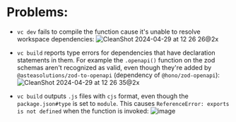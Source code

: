 # Problems:

- `vc dev` fails to compile the function cause it's unable to resolve workspace dependencies:
  ![CleanShot 2024-04-29 at 12 26 26@2x](https://github.com/juliusmarminge/hono-vercel/assets/51714798/bea7c0b9-db92-4fea-8f85-2dc789828159)

- `vc build` reports type errors for dependencies that have declaration statements in them. For example the `.openapi()` function on the zod schemas aren't recognized as valid, even though they're added by `@asteasolutions/zod-to-openapi` (dependency of `@hono/zod-openapi`):
  ![CleanShot 2024-04-29 at 12 26 35@2x](https://github.com/juliusmarminge/hono-vercel/assets/51714798/b257c615-f6e6-41a2-9235-b27e2088efe4)

- `vc build` outputs `.js` files with `cjs` format, even though the `package.json#type` is set to `module`. This causes `ReferenceError: exports is not defined` when the function is invoked:
  ![image](https://github.com/juliusmarminge/hono-vercel/assets/51714798/6c0d3864-26bb-466b-86b4-4ba6b12c78d9)
